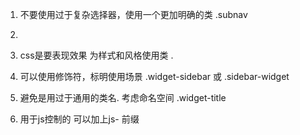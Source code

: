 

1. 不要使用过于复杂选择器，使用一个更加明确的类 .subnav

2.           

3. css是要表现效果 为样式和风格使用类 .

4. 可以使用修饰符，标明使用场景 .widget-sidebar 或 .sidebar-widget

5.  避免是用过于通用的类名. 考虑命名空间 .widget-title

6.  用于js控制的 可以加上js- 前缀
